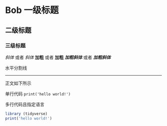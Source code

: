 # Bob 一级标题
## 二级标题
### 三级标题

*斜体* 或者 _斜体_
**加粗** 或者 __加粗__
***加粗斜体*** 或者 ___加粗斜体___

水平分割线
***

正文如下所示

单行代码
`print('hello world!')`

多行代码且指定语言
```R
library (tidyverse)
print('hello world!')
```
